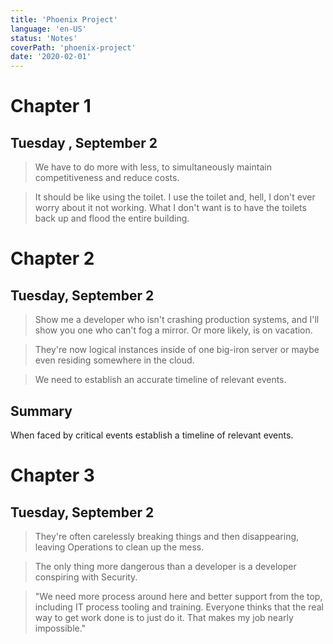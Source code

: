 ```yaml
---
title: 'Phoenix Project'
language: 'en-US'
status: 'Notes'
coverPath: 'phoenix-project'
date: '2020-02-01'
---
```


# Chapter 1

## Tuesday , September 2

> We have to do more with less, to simultaneously maintain competitiveness and reduce costs.

> It should be like using the toilet. I use the toilet and, hell, I don't ever worry about it not working. What I don't want is to have the toilets back up and flood the entire building.

# Chapter 2

## Tuesday, September 2

> Show me a developer who isn't crashing production systems, and I'll show you one who can't fog a mirror. Or more likely, is on vacation.

> They're now logical instances inside of one big-iron server or maybe even residing somewhere in the cloud.

> We need to establish an accurate timeline of relevant events.

## Summary

When faced by critical events establish a timeline of relevant events.

# Chapter 3

## Tuesday, September 2

> They're often carelessly breaking things and then disappearing, leaving Operations to clean up the mess.

> The only thing more dangerous than a developer is a developer conspiring with Security.

> "We need more process around here and better support from the top, including IT process tooling and training. Everyone thinks that the real way to get work done is to just do it. That makes my job nearly impossible."

